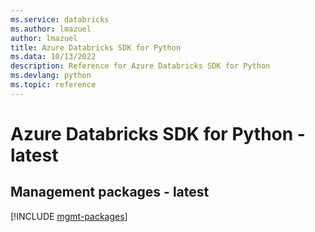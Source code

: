 ```yaml
---
ms.service: databricks
ms.author: lmazuel
author: lmazuel
title: Azure Databricks SDK for Python
ms.data: 10/13/2022
description: Reference for Azure Databricks SDK for Python
ms.devlang: python
ms.topic: reference
---
```

# Azure Databricks SDK for Python - latest

## Management packages - latest
[!INCLUDE [mgmt-packages](databricks-mgmt-index.md)]